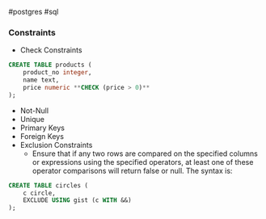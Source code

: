 #postgres #sql

### Constraints
- Check Constraints
```SQL
CREATE TABLE products (
    product_no integer,
    name text,
    price numeric **CHECK (price > 0)**
);
```
- Not-Null
- Unique
- Primary Keys
- Foreign Keys
- Exclusion Constraints
	- Ensure that if any two rows are compared on the specified columns or expressions using the specified operators, at least one of these operator comparisons will return false or null. The syntax is:
```SQL
CREATE TABLE circles (
    c circle,
    EXCLUDE USING gist (c WITH &&)
);
```